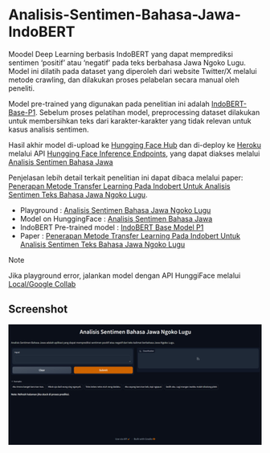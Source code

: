 # Analisis-Sentimen-Bahasa-Jawa-IndoBERT

Moodel Deep Learning berbasis IndoBERT yang dapat memprediksi sentimen ‘positif’ atau ‘negatif’ pada teks berbahasa Jawa Ngoko Lugu. Model ini dilatih pada dataset yang diperoleh dari website Twitter/X melalui metode crawling, dan dilakukan proses pelabelan secara manual oleh peneliti. 

Model pre-trained yang digunakan pada penelitian ini adalah [IndoBERT-Base-P1](https://huggingface.co/indobenchmark/indobert-base-p1 ). Sebelum proses pelatihan model, preprocessing dataset dilakukan untuk membersihkan teks dari karakter-karakter yang tidak relevan untuk kasus analisis sentimen. 

Hasil akhir model di-upload ke [Hungging Face Hub](https://huggingface.co/docs/hub/en/index) dan di-deploy ke [Heroku](https://www.heroku.com/ ) melalui API [Hungging Face Inference Endpoints](https://huggingface.co/inference-endpoints/dedicated), yang dapat diakses melalui [Analisis Sentimen Bahasa Jawa](https://huggingface.co/azizp128/jawa-sentiment-analysis-indobert)

Penjelasan lebih detail terkait penelitian ini dapat dibaca melalui paper: [Penerapan Metode Transfer Learning Pada Indobert Untuk Analisis Sentimen Teks Bahasa Jawa Ngoko Lugu](https://e-jurnal.stmikbinsa.ac.id/index.php/simkom/article/view/478).

- Playground : [Analisis Sentimen Bahasa Jawa Ngoko Lugu](https://analisis-sentimen-bahasa-jawa-9be9aaad1b5f.herokuapp.com/)
- Model on HunggingFace : [Analisis Sentimen Bahasa Jawa](https://huggingface.co/azizp128/jawa-sentiment-analysis-indobert)
- IndoBERT Pre-trained model : [IndoBERT Base Model P1](https://huggingface.co/indobenchmark/indobert-base-p1)
- Paper : [Penerapan Metode Transfer Learning Pada Indobert Untuk Analisis Sentimen Teks Bahasa Jawa Ngoko Lugu](https://e-jurnal.stmikbinsa.ac.id/index.php/simkom/article/view/478)

> [!NOTE]  
> Jika playground error, jalankan model dengan API HunggiFace melalui [Local/Google Collab](notebook/playground.ipynb)

## Screenshot
![Web Page Screenshot](assets/screenshot.png)
